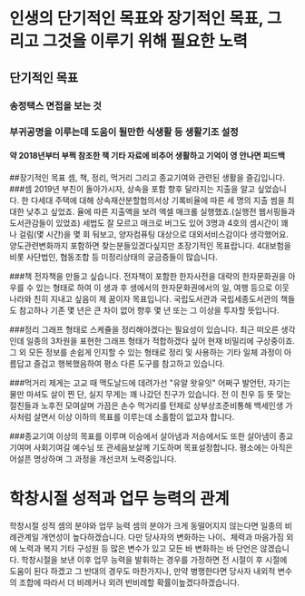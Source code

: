 # 인생의 단기적인 목표와 장기적인 목표, 그리고 그것을 이루기 위해 필요한 노력
## 단기적인 목표
### 송정택스 면접을 보는 것
### 부귀공명을 이루는데 도움이 될만한 식생활 등 생활기조 설정
#### 약 2018년부터 부쩍 참조한 책 기타 자료에 비추어 생활하고 기억이 영 안나면 피드백

##장기적인 목표
셈, 책, 정리, 먹거리 그리고 종교기여와 관련된 생활을 즐김입니다.
###셈
2019년 부친이 돌아가시자, 상속을 포함 향후 달라지는 지출을 알고 싶었습니다. 한 다세대 주택에 대해 상속재산분할협의서상 기록비율에 따른 세 명의 지출 썸을 최대한 낮추고 싶었죠. 율에 따른 지출액을 보려 엑셀 매크롤 실행했죠.(실행전 웹서핑들과 도서관감들이 있었죠) 세법도 잘 모르고 매크로 버그도 있어 3명과 4호의 셈시간이 꽤나 걸림(몇 시간)을 몇 회 둬보고, 양자컴퓨팅 대상으로 대외서비스감이다 생각했어요. 양도관련변화까지 포함하면 찾는분들있겠다싶지만 초장기적인 목표랍니다. 4대보험을 비롯 사단법인, 협동조합 등 미정리상태의 궁금증들이 많습니다.

###책
전자책을 만들고 싶습니다. 전자책이 포함한 한자사전을 대략의 한자문화권을 아우를 수 있는 형태로 하여 이 생과 후 생에서의 한자문화권에서의 일, 여행 등으로 이웃나라와 친히 지내고 싶음이 제 꿈이자 목표입니다. 국립도서관과 국립세종도서관의 책들도 참고하나 기존 몇 년은 큰 차이 없어 향후 몇 년 또는 그 이상을 투자할 뜻입니다.

###정리
그래프 형태로 스케쥴을 정리해야겠다는 필요성이 있습니다. 최근 떠오른 생각인데 일종의 3차원을 표현한 그래프 형태가 적합하겠다 싶어 현재 비밀리에 구상중이죠. 그 외 모든 정보를 손쉽게 인지할 수 있는 형태로 정리 및 사용하는 기타 일체 과정이 아름답고 즐겁고 행복했음하여 평소 다른 도구를 참고하고 있습니다. 

###먹거리
제게는 고교 때 맥도날드에 데려가선 "유알 왓유잇" 어쩌구 발언턴, 자기는 물만 마셔도 살이 찐 단, 실지 무게는 꽤 나갔던 친구가 있습니다. 전 이 친우 등 뜻 맞는 절친들과 노후전 모여살며 가끔은 손수 먹거리를 턴제로 상부상조준비통해 백세인생 가사처럼 살면서 이상 이하의 목표를 이루는데 소홀함이 없고자 합니다.

###종교기여
이상의 목표를 이루며 이승에서 살아냄과 저승에서도 또한 살아냄이 종교기여며 사회기여길 예수님 또 관세음보살께 기도하며 목표설정합니다. 평소에는 아직은 어설픈 명상하며 그 과정을 개선코저 노력중입니다.

# 학창시절 성적과 업무 능력의 관계
학창시절 성적 셈의 분야와 업무 능력 셈의 분야가 크게 동떨어지지 않는다면 일종의 비례관계일 개연성이 높다하겠습니다.
다만 당사자의 변화하는 나이、체력과 마음가짐 외에 노력과 복지 기타 구성원 등 많은 변수가 있고 모든 바 변화하는 바 단언은 않겠습니다.
학창시절을 보낸 이후 업무 능력을 발휘하는 경우를 가정하면 전 시절이 후 시절에 도움이 된다 하겠고 그 반대의 경우도 마찬가지나, 만약 병행한다면 당사자 내외적 변수의 조합에 따라서 더 비례커나 외려 반비례할 확률이높겠다하겠습니다.
